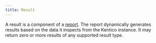 ```yaml
---
title: Result
---
```


A result is a component of a [report](#report). The report dynamically generates results based on the data it inspects from the Kentico instance. It may return zero or more results of any supported result type.
